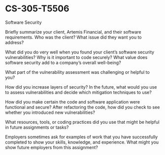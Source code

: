 # CS-305-T5506
Software Security

Briefly summarize your client, Artemis Financial, and their software requirements. Who was the client? What issue did they want you to address?

What did you do very well when you found your client’s software security vulnerabilities? Why is it important to code securely? What value does software security add to a company’s overall well-being?

What part of the vulnerability assessment was challenging or helpful to you?

How did you increase layers of security? In the future, what would you use to assess vulnerabilities and decide which mitigation techniques to use?

How did you make certain the code and software application were functional and secure? After refactoring the code, how did you check to see whether you introduced new vulnerabilities?

What resources, tools, or coding practices did you use that might be helpful in future assignments or tasks?

Employers sometimes ask for examples of work that you have successfully completed to show your skills, knowledge, and experience. What might you show future employers from this assignment?
